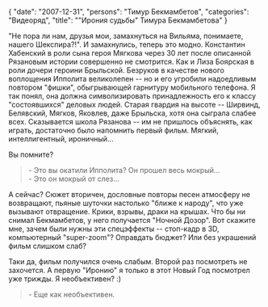 {
   "date": "2007-12-31",
   "persons": "Тимур Бекмамбетов",
   "categories": "Видеоряд",
   "title": "\"Ирония судьбы\" Тимура Бекмамбетова"
}

"Не пора ли нам, друзья мои, замахнуться на Вильяма, понимаете, нашего Шекспира?!". И замахнулись, теперь это модно. Константин Хабенский в роли сына героя Мягкова через 30 лет после описанной Рязановым истории совершенно не смотрится. Как и Лиза Боярская в роли дочери героини Брыльской. Безруков в качестве нового воплощения Ипполита великолепен -- но и его угробили надоедливым повтором "фишки", обыгрывающей гарнитуру мобильного телефона. Я так понял, она должна символизировать принадлежность его к классу "состоявшихся" деловых людей. Старая гвардия на высоте -- Ширвинд, Белявский, Мягков, Яковлев, даже Брыльска, хотя она сыграла слабее всех. Сказывается школа Рязанова -- им не пришлось объяснять, как играть, достаточно было напомнить первый фильм. Мягкий, интеллигентный, ироничный...

Вы помните?

> \- Это вы окатили Ипполита? Он прошел весь мокрый...  
> \- Это он мокрый от слез...

А сейчас? Сюжет вторичен, дословные повторы песен атмосферу не возвращают, пьяные шуточки настолько "ближе к народу", что уже вызывают отвращение. Крики, взрывы, драки на крышах. Что бы ни снимал Бекмамбетов, у него получается "Ночной Дозор". Вот скажите мне, зачем были нужны эти спецэффекты -- стоп-кадр в 3D, компьютерный "super-zoom"? Оправдать бюджет? Или без украшений фильм слишком слаб?

Таки да, фильм получился очень слабым. Второй раз посмотреть не захочется. А первую "Иронию" я только в этот Новый Год посмотрел уже трижды. Я необъективен? :)

> \- Еще как необъективен.
